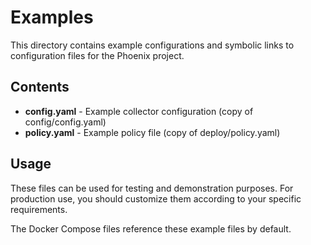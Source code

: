 # Examples

This directory contains example configurations and symbolic links to configuration files for the Phoenix project.

## Contents

- **config.yaml** - Example collector configuration (copy of config/config.yaml)
- **policy.yaml** - Example policy file (copy of deploy/policy.yaml)

## Usage

These files can be used for testing and demonstration purposes. For production use, you should customize them according to your specific requirements.

The Docker Compose files reference these example files by default.